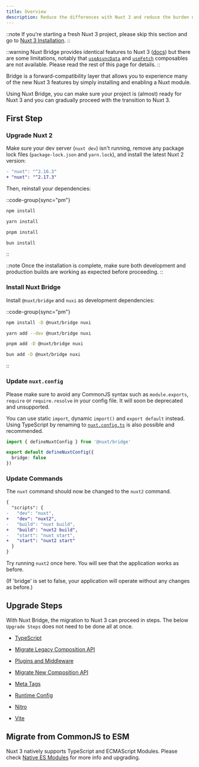 ```yaml
---
title: Overview
description: Reduce the differences with Nuxt 3 and reduce the burden of migration to Nuxt 3.
---
```


::note
If you're starting a fresh Nuxt 3 project, please skip this section and go to [Nuxt 3 Installation](/docs/getting-started/introduction).
::

::warning
Nuxt Bridge provides identical features to Nuxt 3 ([docs](/docs/guide/concepts/auto-imports)) but there are some limitations, notably that [`useAsyncData`](/docs/api/composables/use-async-data) and [`useFetch`](/docs/api/composables/use-fetch) composables are not available. Please read the rest of this page for details.
::

Bridge is a forward-compatibility layer that allows you to experience many of the new Nuxt 3 features by simply installing and enabling a Nuxt module.

Using Nuxt Bridge, you can make sure your project is (almost) ready for Nuxt 3 and you can gradually proceed with the transition to Nuxt 3.

## First Step

### Upgrade Nuxt 2

Make sure your dev server (`nuxt dev`) isn't running, remove any package lock files (`package-lock.json` and `yarn.lock`), and install the latest Nuxt 2 version:

```diff [package.json]
- "nuxt": "^2.16.3"
+ "nuxt": "^2.17.3"
```

Then, reinstall your dependencies:

::code-group{sync="pm"}

```bash [npm]
npm install
```

```bash [yarn]
yarn install
```

```bash [pnpm]
pnpm install
```

```bash [bun]
bun install
```

::

::note
Once the installation is complete, make sure both development and production builds are working as expected before proceeding.
::

### Install Nuxt Bridge

Install `@nuxt/bridge` and `nuxi` as development dependencies:

::code-group{sync="pm"}

```bash [npm]
npm install -D @nuxt/bridge nuxi
```

```bash [yarn]
yarn add --dev @nuxt/bridge nuxi
```

```bash [pnpm]
pnpm add -D @nuxt/bridge nuxi
```

```bash [bun]
bun add -D @nuxt/bridge nuxi
```

::

### Update `nuxt.config`

Please make sure to avoid any CommonJS syntax such as `module.exports`, `require` or `require.resolve` in your config file. It will soon be deprecated and unsupported.

You can use static `import`, dynamic `import()` and `export default` instead. Using TypeScript by renaming to [`nuxt.config.ts`](/docs/guide/directory-structure/nuxt-config) is also possible and recommended.

```ts [nuxt.config.ts]
import { defineNuxtConfig } from '@nuxt/bridge'

export default defineNuxtConfig({
  bridge: false
})
```

### Update Commands

The `nuxt` command should now be changed to the `nuxt2` command.

```diff
{
  "scripts": {
-   "dev": "nuxt",
+   "dev": "nuxt2",
-   "build": "nuxt build",
+   "build": "nuxt2 build",
-   "start": "nuxt start",
+   "start": "nuxt2 start"
  }
}
```

Try running `nuxt2` once here. You will see that the application works as before.

(If 'bridge' is set to false, your application will operate without any changes as before.)

## Upgrade Steps

With Nuxt Bridge, the migration to Nuxt 3 can proceed in steps.
The below `Upgrade Steps` does not need to be done all at once.

- [TypeScript](/docs/bridge/typescript)

- [Migrate Legacy Composition API](/docs/bridge/bridge-composition-api)

- [Plugins and Middleware](/docs/bridge/plugins-and-middleware)

- [Migrate New Composition API](/docs/bridge/nuxt3-compatible-api)

- [Meta Tags](/docs/bridge/meta)

- [Runtime Config](/docs/bridge/runtime-config)

- [Nitro](/docs/bridge/nitro)

- [Vite](/docs/bridge/vite)

## Migrate from CommonJS to ESM

Nuxt 3 natively supports TypeScript and ECMAScript Modules. Please check [Native ES Modules](/docs/guide/concepts/esm) for more info and upgrading.
